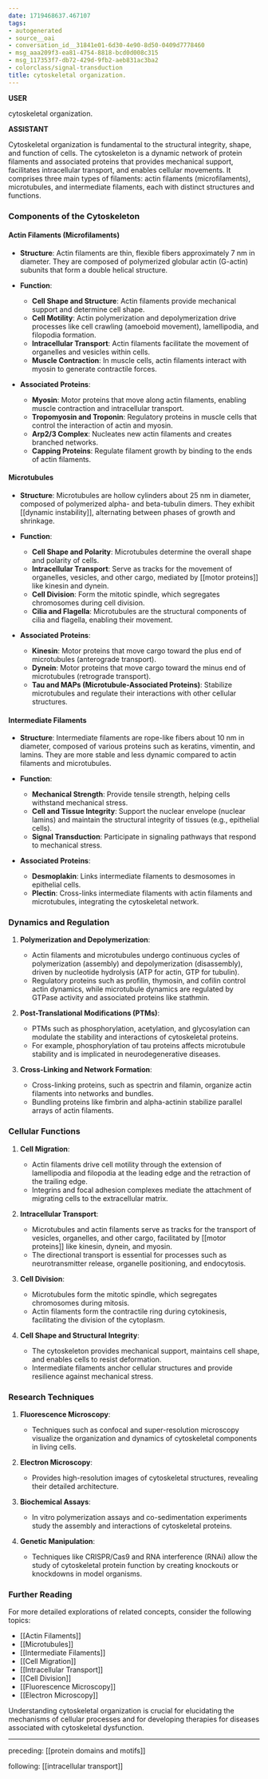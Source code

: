```yaml
---
date: 1719468637.467107
tags:
- autogenerated
- source__oai
- conversation_id__31841e01-6d30-4e90-8d50-0409d7778460
- msg_aaa209f3-ea81-4754-8818-bcd0d008c315
- msg_117353f7-db72-429d-9fb2-aeb831ac3ba2
- colorclass/signal-transduction
title: cytoskeletal organization.
---
```


**USER**

cytoskeletal organization.


**ASSISTANT**

Cytoskeletal organization is fundamental to the structural integrity, shape, and function of cells. The cytoskeleton is a dynamic network of protein filaments and associated proteins that provides mechanical support, facilitates intracellular transport, and enables cellular movements. It comprises three main types of filaments: actin filaments (microfilaments), microtubules, and intermediate filaments, each with distinct structures and functions.

### Components of the Cytoskeleton

#### Actin Filaments (Microfilaments)

- **Structure**: Actin filaments are thin, flexible fibers approximately 7 nm in diameter. They are composed of polymerized globular actin (G-actin) subunits that form a double helical structure.
- **Function**: 
  - **Cell Shape and Structure**: Actin filaments provide mechanical support and determine cell shape.
  - **Cell Motility**: Actin polymerization and depolymerization drive processes like cell crawling (amoeboid movement), lamellipodia, and filopodia formation.
  - **Intracellular Transport**: Actin filaments facilitate the movement of organelles and vesicles within cells.
  - **Muscle Contraction**: In muscle cells, actin filaments interact with myosin to generate contractile forces.

- **Associated Proteins**:
  - **Myosin**: Motor proteins that move along actin filaments, enabling muscle contraction and intracellular transport.
  - **Tropomyosin and Troponin**: Regulatory proteins in muscle cells that control the interaction of actin and myosin.
  - **Arp2/3 Complex**: Nucleates new actin filaments and creates branched networks.
  - **Capping Proteins**: Regulate filament growth by binding to the ends of actin filaments.

#### Microtubules

- **Structure**: Microtubules are hollow cylinders about 25 nm in diameter, composed of polymerized alpha- and beta-tubulin dimers. They exhibit [[dynamic instability]], alternating between phases of growth and shrinkage.
- **Function**:
  - **Cell Shape and Polarity**: Microtubules determine the overall shape and polarity of cells.
  - **Intracellular Transport**: Serve as tracks for the movement of organelles, vesicles, and other cargo, mediated by [[motor proteins]] like kinesin and dynein.
  - **Cell Division**: Form the mitotic spindle, which segregates chromosomes during cell division.
  - **Cilia and Flagella**: Microtubules are the structural components of cilia and flagella, enabling their movement.

- **Associated Proteins**:
  - **Kinesin**: Motor proteins that move cargo toward the plus end of microtubules (anterograde transport).
  - **Dynein**: Motor proteins that move cargo toward the minus end of microtubules (retrograde transport).
  - **Tau and MAPs (Microtubule-Associated Proteins)**: Stabilize microtubules and regulate their interactions with other cellular structures.

#### Intermediate Filaments

- **Structure**: Intermediate filaments are rope-like fibers about 10 nm in diameter, composed of various proteins such as keratins, vimentin, and lamins. They are more stable and less dynamic compared to actin filaments and microtubules.
- **Function**:
  - **Mechanical Strength**: Provide tensile strength, helping cells withstand mechanical stress.
  - **Cell and Tissue Integrity**: Support the nuclear envelope (nuclear lamins) and maintain the structural integrity of tissues (e.g., epithelial cells).
  - **Signal Transduction**: Participate in signaling pathways that respond to mechanical stress.

- **Associated Proteins**:
  - **Desmoplakin**: Links intermediate filaments to desmosomes in epithelial cells.
  - **Plectin**: Cross-links intermediate filaments with actin filaments and microtubules, integrating the cytoskeletal network.

### Dynamics and Regulation

1. **Polymerization and Depolymerization**:
   - Actin filaments and microtubules undergo continuous cycles of polymerization (assembly) and depolymerization (disassembly), driven by nucleotide hydrolysis (ATP for actin, GTP for tubulin).
   - Regulatory proteins such as profilin, thymosin, and cofilin control actin dynamics, while microtubule dynamics are regulated by GTPase activity and associated proteins like stathmin.

2. **Post-Translational Modifications (PTMs)**:
   - PTMs such as phosphorylation, acetylation, and glycosylation can modulate the stability and interactions of cytoskeletal proteins.
   - For example, phosphorylation of tau proteins affects microtubule stability and is implicated in neurodegenerative diseases.

3. **Cross-Linking and Network Formation**:
   - Cross-linking proteins, such as spectrin and filamin, organize actin filaments into networks and bundles.
   - Bundling proteins like fimbrin and alpha-actinin stabilize parallel arrays of actin filaments.

### Cellular Functions

1. **Cell Migration**:
   - Actin filaments drive cell motility through the extension of lamellipodia and filopodia at the leading edge and the retraction of the trailing edge.
   - Integrins and focal adhesion complexes mediate the attachment of migrating cells to the extracellular matrix.

2. **Intracellular Transport**:
   - Microtubules and actin filaments serve as tracks for the transport of vesicles, organelles, and other cargo, facilitated by [[motor proteins]] like kinesin, dynein, and myosin.
   - The directional transport is essential for processes such as neurotransmitter release, organelle positioning, and endocytosis.

3. **Cell Division**:
   - Microtubules form the mitotic spindle, which segregates chromosomes during mitosis.
   - Actin filaments form the contractile ring during cytokinesis, facilitating the division of the cytoplasm.

4. **Cell Shape and Structural Integrity**:
   - The cytoskeleton provides mechanical support, maintains cell shape, and enables cells to resist deformation.
   - Intermediate filaments anchor cellular structures and provide resilience against mechanical stress.

### Research Techniques

1. **Fluorescence Microscopy**:
   - Techniques such as confocal and super-resolution microscopy visualize the organization and dynamics of cytoskeletal components in living cells.

2. **Electron Microscopy**:
   - Provides high-resolution images of cytoskeletal structures, revealing their detailed architecture.

3. **Biochemical Assays**:
   - In vitro polymerization assays and co-sedimentation experiments study the assembly and interactions of cytoskeletal proteins.

4. **Genetic Manipulation**:
   - Techniques like CRISPR/Cas9 and RNA interference (RNAi) allow the study of cytoskeletal protein function by creating knockouts or knockdowns in model organisms.

### Further Reading

For more detailed explorations of related concepts, consider the following topics:
- [[Actin Filaments]]
- [[Microtubules]]
- [[Intermediate Filaments]]
- [[Cell Migration]]
- [[Intracellular Transport]]
- [[Cell Division]]
- [[Fluorescence Microscopy]]
- [[Electron Microscopy]]

Understanding cytoskeletal organization is crucial for elucidating the mechanisms of cellular processes and for developing therapies for diseases associated with cytoskeletal dysfunction.


---

preceding: [[protein domains and motifs]]  


following: [[intracellular transport]]